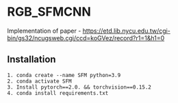 # RGB_SFMCNN
Implementation of paper - https://etd.lib.nycu.edu.tw/cgi-bin/gs32/ncugsweb.cgi/ccd=koGVez/record?r1=1&h1=0

## Installation
```
1. conda create --name SFM python=3.9
2. conda activate SFM
3. Install pytorch==2.0. && torchvision==0.15.2
4. conda install requirements.txt
```
